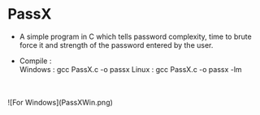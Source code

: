 # PassX

* A simple program in C which tells password complexity, time to brute force it and strength of the password entered by the user.<br>

* Compile : <br>
  Windows : gcc PassX.c -o passx
  Linux : gcc PassX.c -o passx -lm
 <br> 
  <br>
  ![For Windows](PassXWin.png)  
